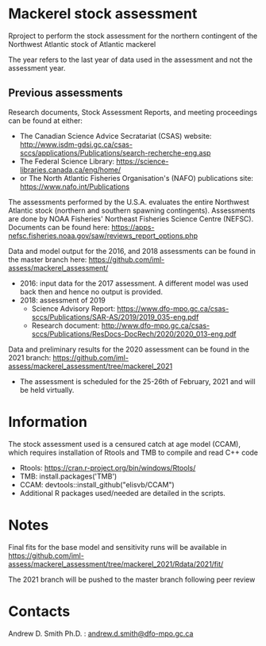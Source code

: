 # Mackerel stock assessment

Rproject to perform the stock assessment for the northern contingent of the Northwest Atlantic stock of Atlantic mackerel 

The year refers to the last year of data used in the assessment and not the assessment year.

## Previous assessments

Research documents, Stock Assessment Reports, and meeting proceedings can be found at either:
* The Canadian Science Advice Secratariat (CSAS) website: http://www.isdm-gdsi.gc.ca/csas-sccs/applications/Publications/search-recherche-eng.asp 
* The Federal Science Library: https://science-libraries.canada.ca/eng/home/
* or The North Atlantic Fisheries Organisation's (NAFO) publications site: https://www.nafo.int/Publications

The assessments performed by the U.S.A. evaluates the entire Northwest Atlantic stock (northern and southern spawning contingents). Assessments are done by NOAA Fisheries' Northeast Fisheries Science Centre (NEFSC). Documents can be found here: https://apps-nefsc.fisheries.noaa.gov/saw/reviews_report_options.php

Data and model output for the 2016, and 2018 assessments can be found in the master branch here: https://github.com/iml-assess/mackerel_assessment/
* 2016: input data for the 2017 assessment. A different model was used back then and hence no output is provided.
* 2018: assessment of 2019
  - Science Advisory Report: https://www.dfo-mpo.gc.ca/csas-sccs/Publications/SAR-AS/2019/2019_035-eng.pdf
  - Research document: http://www.dfo-mpo.gc.ca/csas-sccs/Publications/ResDocs-DocRech/2020/2020_013-eng.pdf 

Data and preliminary results for the 2020 assessment can be found in the 2021 branch: https://github.com/iml-assess/mackerel_assessment/tree/mackerel_2021
* The assessment is scheduled for the 25-26th of February, 2021 and will be held virtually. 

# Information

The stock assessment used is a censured catch at age model (CCAM), which requires installation of Rtools and TMB to compile and read C++ code 

* Rtools:	https://cran.r-project.org/bin/windows/Rtools/
* TMB:		install.packages('TMB')
* CCAM:		devtools::install_github("elisvb/CCAM")
* Additional R packages used/needed are detailed in the scripts. 

# Notes

Final fits for the base model and sensitivity runs will be available in https://github.com/iml-assess/mackerel_assessment/tree/mackerel_2021/Rdata/2021/fit/

The 2021 branch will be pushed to the master branch following peer review

# Contacts

Andrew D. Smith Ph.D. : andrew.d.smith@dfo-mpo.gc.ca

